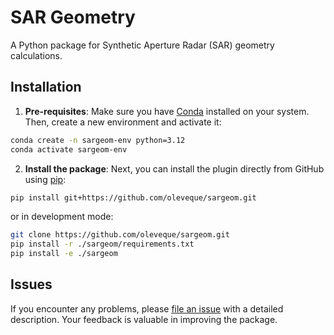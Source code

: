 # SAR Geometry

A Python package for Synthetic Aperture Radar (SAR) geometry calculations.

## Installation

1. **Pre-requisites**: Make sure you have [Conda](https://docs.conda.io/en/latest/miniconda.html) installed on your system. Then, create a new environment and activate it:

```bash
conda create -n sargeom-env python=3.12
conda activate sargeom-env
```

2. **Install the package**: Next, you can install the plugin directly from GitHub using [pip](https://pypi.org/project/pip/):

```bash
pip install git+https://github.com/oleveque/sargeom.git
```

or in development mode:

```bash
git clone https://github.com/oleveque/sargeom.git
pip install -r ./sargeom/requirements.txt
pip install -e ./sargeom
```

## Issues

If you encounter any problems, please [file an issue](https://github.com/oleveque/sar-geometry/issues) with a detailed description.
Your feedback is valuable in improving the package.
